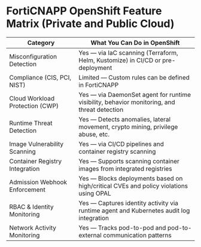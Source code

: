 # FortiCNAPP OpenShift Feature Matrix (Private and Public Cloud)

| Category                        | What You Can Do in OpenShift                                                                                       |
|--------------------------------|--------------------------------------------------------------------------------------------------------------------|
| Misconfiguration Detection       | Yes — via IaC scanning (Terraform, Helm, Kustomize) in CI/CD or pre-deployment                                    |
| Compliance (CIS, PCI, NIST)     | Limited — Custom rules can be defined in FortiCNAPP                                                               |
| Cloud Workload Protection (CWP) | Yes — via DaemonSet agent for runtime visibility, behavior monitoring, and threat detection                       |
| Runtime Threat Detection         | Yes — Detects anomalies, lateral movement, crypto mining, privilege abuse, etc.                                   |
| Image Vulnerability Scanning     | Yes — via CI/CD pipelines and container registry scanning                                                          |
| Container Registry Integration   | Yes — Supports scanning container images from integrated registries                                                |
| Admission Webhook Enforcement    | Yes — Blocks deployments based on high/critical CVEs and policy violations using OPAL                              |
| RBAC & Identity Monitoring       | Yes — Captures identity activity via runtime agent and Kubernetes audit log integration                           |
| Network Activity Monitoring      | Yes — Tracks pod-to-pod and pod-to-external communication patterns                                                |
